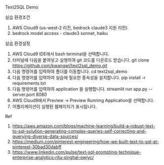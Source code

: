 Text2SQL Demo

실습 환경조건
1. AWS Cloud9 (us-west-2 리전, bedrock claude3 지원 리전)
2. bedrock model access - claude3 sonnet, haiku

실습 환경설정
1. AWS Cloud9 IDE에서 bash terminal을 선택합니다.
2. 터미널에 다음을 붙여넣고 실행하여 git 코드를 다운로드 받습니다.
git clone https://github.com/kwangwl/text2sql_demo.git
3. 다음 명령어를 입력하여 폴더를 이동합니다.
cd text2sql_demo
4. 다음 명령어를 입력하여 실습에 필요한 종속성을 설치합니다.
pip install -r requirements.txt
5. 다음 명령어를 입력하여 application 을 실행합니다.
streamlit run app.py --server.port 8080
6. AWS Cloud9에서 Preview -> Preview Running Application을 선택합니다.
7. 어플리케이션이 실행된 웹페이지가 표시됩니다.


Ref
1. https://aws.amazon.com/blogs/machine-learning/build-a-robust-text-to-sql-solution-generating-complex-queries-self-correcting-and-querying-diverse-data-sources/
2. https://medium.com/pinterest-engineering/how-we-built-text-to-sql-at-pinterest-30bad30dabff
3. https://www.linkedin.com/pulse/text-sql-prompting-technique-enterprise-analytics-ritu-singhal-owjyc/